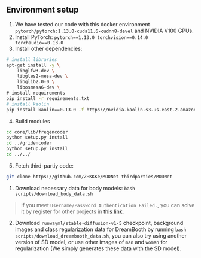 ## Environment setup

1. We have tested our code with this docker environment `pytorch/pytorch:1.13.0-cuda11.6-cudnn8-devel` and NVIDIA V100 GPUs.
2. Install PyTorch: `pytorch==1.13.0 torchvision==0.14.0 torchaudio==0.13.0`
3. Install other dependencies: 
```sh
# install libraries
apt-get install -y \
    libglfw3-dev \
    libgles2-mesa-dev \
    libglib2.0-0 \
    libosmesa6-dev \
# install requirements
pip install -r requirements.txt
# install kaolin
pip install kaolin==0.13.0 -f https://nvidia-kaolin.s3.us-east-2.amazonaws.com/torch-${YOUR_TORCH_VERSION}_${YOUR_CUDA_VERSION}.html
```
4. Build modules
```sh
cd core/lib/freqencoder
python setup.py install
cd ../gridencoder
python setup.py install
cd ../../
```
5. Fetch third-partiy code:
```sh
git clone https://github.com/ZHKKKe/MODNet thirdparties/MODNet
```
1. Download necessary data for body models: `bash scripts/download_body_data.sh`
> If you meet `Username/Password Authentication Failed.`, you can solve it by register for other projects in [this link](https://icon.is.tue.mpg.de/user.php).
2. Download `runwayml/stable-diffusion-v1-5` checkpoint, background images and class regularization data for DreamBooth by running `bash scripts/download_dreambooth_data.sh`, you can also try using another version of SD model, or use other images of `man` and `woman` for regularization (We simply generates these data with the SD model).
   